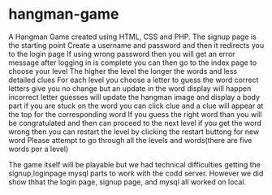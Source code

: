 # hangman-game
A Hangman Game created using HTML, CSS and PHP. The signup page is the starting point Create a username and password and then it redirects you to the login page If using wrong password then you will get an error message after logging in is complete you can then go to the index page to choose your level The higher the level the longer the words and less detailed clues For each level you choose a letter to guess the word correct letters give you no change but an update in the word display will happen incorrect letter guesses will update the hangman image and display a body part if you are stuck on the word you can click clue and a clue will appear at the top for the corresponding word If you guess the right word than you will be congratulated and then can proceed to the next level if you get the word wrong then you can restart the level by clicking the restart buttong for new word Please attempt to go through all the levels and words(there are five words per a level)

The game itself will be playable but we had technical difficulties getting the signup,loginpage mysql parts to work with the codd server. However we did show thhat the login page, signup page, and mysql all worked on local.
